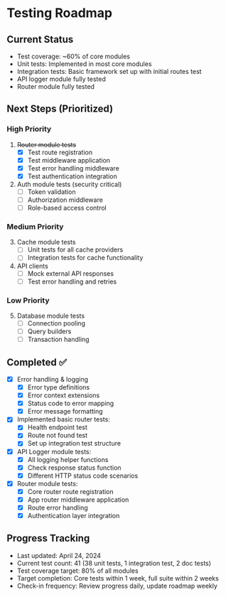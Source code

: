 # Testing Roadmap

## Current Status
- Test coverage: ~60% of core modules
- Unit tests: Implemented in most core modules
- Integration tests: Basic framework set up with initial routes test
- API logger module fully tested
- Router module fully tested

## Next Steps (Prioritized)

### High Priority
1. ~~Router module tests~~
   - [x] Test route registration
   - [x] Test middleware application
   - [x] Test error handling middleware
   - [x] Test authentication integration

2. Auth module tests (security critical)
   - [ ] Token validation
   - [ ] Authorization middleware
   - [ ] Role-based access control

### Medium Priority
3. Cache module tests
   - [ ] Unit tests for all cache providers
   - [ ] Integration tests for cache functionality

4. API clients
   - [ ] Mock external API responses
   - [ ] Test error handling and retries

### Low Priority
5. Database module tests
   - [ ] Connection pooling
   - [ ] Query builders
   - [ ] Transaction handling

## Completed ✅
- [x] Error handling & logging
  - [x] Error type definitions
  - [x] Error context extensions
  - [x] Status code to error mapping
  - [x] Error message formatting
- [x] Implemented basic router tests:
  - [x] Health endpoint test
  - [x] Route not found test
  - [x] Set up integration test structure
- [x] API Logger module tests:
  - [x] All logging helper functions
  - [x] Check response status function
  - [x] Different HTTP status code scenarios
- [x] Router module tests:
  - [x] Core router route registration
  - [x] App router middleware application
  - [x] Route error handling
  - [x] Authentication layer integration

## Progress Tracking
- Last updated: April 24, 2024
- Current test count: 41 (38 unit tests, 1 integration test, 2 doc tests)
- Test coverage target: 80% of all modules
- Target completion: Core tests within 1 week, full suite within 2 weeks
- Check-in frequency: Review progress daily, update roadmap weekly 